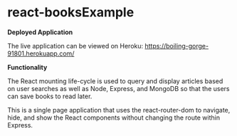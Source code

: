 # react-booksExample

**Deployed Application**

The live application can be viewed on Heroku: https://boiling-gorge-91801.herokuapp.com/

**Functionality**

The React mounting life-cycle is used to query and display articles based on user searches as well as Node, Express, and MongoDB so that the users can save books to read later.

This is a single page application that uses the react-router-dom to navigate, hide, and show the React components without changing the route within Express.
